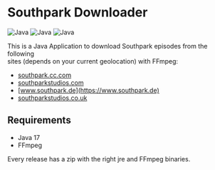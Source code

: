 # Southpark Downloader
![Java](https://img.shields.io/badge/Java-17-blue.svg)
![Java](https://img.shields.io/badge/FFmpeg-v5.1.2-red.svg)
![Java](https://img.shields.io/badge/Language-DE/ENG-darkgreen.svg)

This is a Java Application to download Southpark episodes from the following<br>
sites (depends on your current geolocation) with FFmpeg:
- [southpark.cc.com](https://southpark.cc.com)
- [southparkstudios.com](https://southparkstudios.com)
- [www.southpark.de](https://www.southpark.de)
- [southparkstudios.co.uk](https://southparkstudios.co.uk)

## Requirements
- Java 17
- FFmpeg

Every release has a zip with the right jre and FFmpeg binaries.
